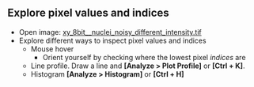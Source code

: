 ## Explore pixel values and indices

- Open image: [xy_8bit__nuclei_noisy_different_intensity.tif](https://github.com/NEUBIAS/training-resources/raw/master/image_data/xy_8bit__nuclei_noisy_different_intensity.tif)
- Explore different ways to inspect pixel values and indices
  - Mouse hover
    - Orient yourself by checking where the lowest pixel _indices_ are
  - Line profile. Draw a line and **[Analyze > Plot Profile]** or **[Ctrl + K]**.
  - Histogram **[Analyze > Histogram]** or **[Ctrl + H]**

